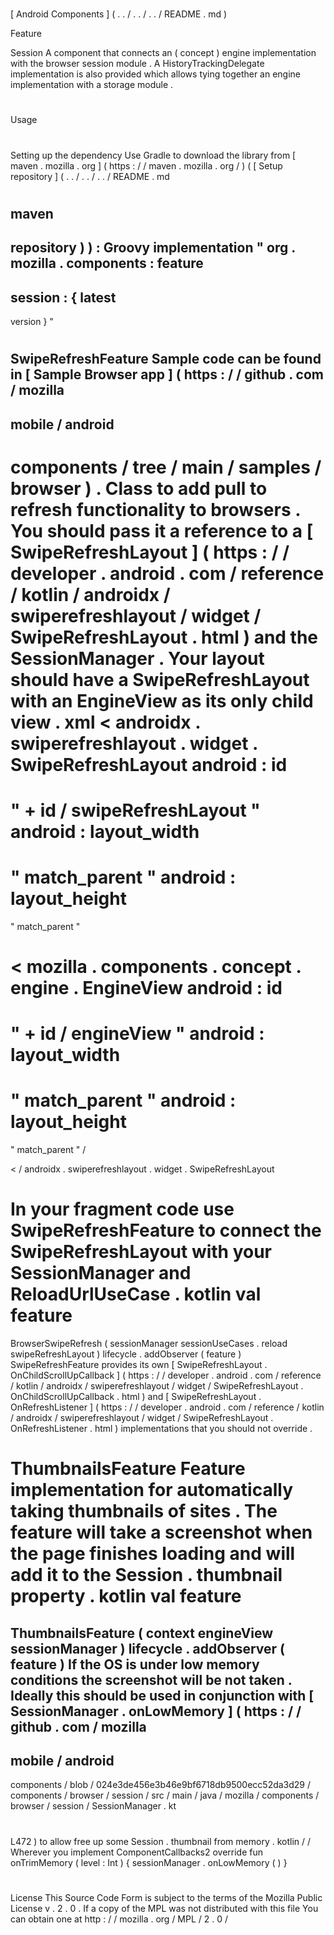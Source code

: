 #
[
Android
Components
]
(
.
.
/
.
.
/
.
.
/
README
.
md
)
>
Feature
>
Session
A
component
that
connects
an
(
concept
)
engine
implementation
with
the
browser
session
module
.
A
HistoryTrackingDelegate
implementation
is
also
provided
which
allows
tying
together
an
engine
implementation
with
a
storage
module
.
#
#
Usage
#
#
#
Setting
up
the
dependency
Use
Gradle
to
download
the
library
from
[
maven
.
mozilla
.
org
]
(
https
:
/
/
maven
.
mozilla
.
org
/
)
(
[
Setup
repository
]
(
.
.
/
.
.
/
.
.
/
README
.
md
#
maven
-
repository
)
)
:
Groovy
implementation
"
org
.
mozilla
.
components
:
feature
-
session
:
{
latest
-
version
}
"
#
#
#
SwipeRefreshFeature
Sample
code
can
be
found
in
[
Sample
Browser
app
]
(
https
:
/
/
github
.
com
/
mozilla
-
mobile
/
android
-
components
/
tree
/
main
/
samples
/
browser
)
.
Class
to
add
pull
to
refresh
functionality
to
browsers
.
You
should
pass
it
a
reference
to
a
[
SwipeRefreshLayout
]
(
https
:
/
/
developer
.
android
.
com
/
reference
/
kotlin
/
androidx
/
swiperefreshlayout
/
widget
/
SwipeRefreshLayout
.
html
)
and
the
SessionManager
.
Your
layout
should
have
a
SwipeRefreshLayout
with
an
EngineView
as
its
only
child
view
.
xml
<
androidx
.
swiperefreshlayout
.
widget
.
SwipeRefreshLayout
android
:
id
=
"
+
id
/
swipeRefreshLayout
"
android
:
layout_width
=
"
match_parent
"
android
:
layout_height
=
"
match_parent
"
>
<
mozilla
.
components
.
concept
.
engine
.
EngineView
android
:
id
=
"
+
id
/
engineView
"
android
:
layout_width
=
"
match_parent
"
android
:
layout_height
=
"
match_parent
"
/
>
<
/
androidx
.
swiperefreshlayout
.
widget
.
SwipeRefreshLayout
>
In
your
fragment
code
use
SwipeRefreshFeature
to
connect
the
SwipeRefreshLayout
with
your
SessionManager
and
ReloadUrlUseCase
.
kotlin
val
feature
=
BrowserSwipeRefresh
(
sessionManager
sessionUseCases
.
reload
swipeRefreshLayout
)
lifecycle
.
addObserver
(
feature
)
SwipeRefreshFeature
provides
its
own
[
SwipeRefreshLayout
.
OnChildScrollUpCallback
]
(
https
:
/
/
developer
.
android
.
com
/
reference
/
kotlin
/
androidx
/
swiperefreshlayout
/
widget
/
SwipeRefreshLayout
.
OnChildScrollUpCallback
.
html
)
and
[
SwipeRefreshLayout
.
OnRefreshListener
]
(
https
:
/
/
developer
.
android
.
com
/
reference
/
kotlin
/
androidx
/
swiperefreshlayout
/
widget
/
SwipeRefreshLayout
.
OnRefreshListener
.
html
)
implementations
that
you
should
not
override
.
#
#
#
ThumbnailsFeature
Feature
implementation
for
automatically
taking
thumbnails
of
sites
.
The
feature
will
take
a
screenshot
when
the
page
finishes
loading
and
will
add
it
to
the
Session
.
thumbnail
property
.
kotlin
val
feature
=
ThumbnailsFeature
(
context
engineView
sessionManager
)
lifecycle
.
addObserver
(
feature
)
If
the
OS
is
under
low
memory
conditions
the
screenshot
will
be
not
taken
.
Ideally
this
should
be
used
in
conjunction
with
[
SessionManager
.
onLowMemory
]
(
https
:
/
/
github
.
com
/
mozilla
-
mobile
/
android
-
components
/
blob
/
024e3de456e3b46e9bf6718db9500ecc52da3d29
/
components
/
browser
/
session
/
src
/
main
/
java
/
mozilla
/
components
/
browser
/
session
/
SessionManager
.
kt
#
L472
)
to
allow
free
up
some
Session
.
thumbnail
from
memory
.
kotlin
/
/
Wherever
you
implement
ComponentCallbacks2
override
fun
onTrimMemory
(
level
:
Int
)
{
sessionManager
.
onLowMemory
(
)
}
#
#
License
This
Source
Code
Form
is
subject
to
the
terms
of
the
Mozilla
Public
License
v
.
2
.
0
.
If
a
copy
of
the
MPL
was
not
distributed
with
this
file
You
can
obtain
one
at
http
:
/
/
mozilla
.
org
/
MPL
/
2
.
0
/

